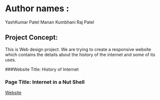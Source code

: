 # Author names :
YashKumar Patel
Manan Kumbhani
Raj Patel

## Project Concept:
This is Web design project.
We are trying to create a responsive website which contains the
details about the history of the internet and some of its uses.

###Website Title: History of Internet

### Page Title: Internet in a Nut Shell

[Website](http://project1.eastus.azurecontainer.io)


